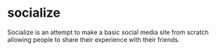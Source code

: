# socialize
Socialize is an attempt to make a basic social media site from scratch allowing people to share their experience with their friends. 
